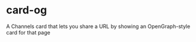 # card-og
A Channels card that lets you share a URL by showing an OpenGraph-style card for that page
